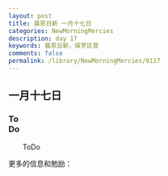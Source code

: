 ```yaml
---
layout: post
title: 晨恩日新 一月十七日
categories: NewMorningMercies
description: day 17
keywords: 晨恩日新，保罗区普
comments: false
permalink: /library/NewMorningMercies/0117
---
```


## 一月十七日

### To <br> Do

&emsp;&emsp;ToDo

更多的信息和勉励：[]()
